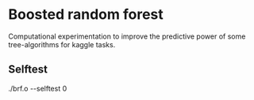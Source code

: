 # Boosted random forest

Computational experimentation to improve the predictive power of some tree-algorithms for kaggle tasks.

## Selftest

./brf.o --selftest 0
